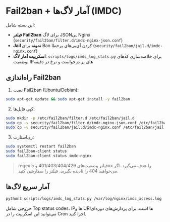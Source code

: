 # Fail2ban + آمار لاگ‌ها (IMDC)

این بسته شامل:
- **فیلتر Fail2ban** برای لاگ JSONـی Nginx (`security/fail2ban/filter.d/imdc-nginx-json.conf`)
- **Jail نمونه** برای Ban کردن آی‌پی‌های پرخطا (`security/fail2ban/jail.d/imdc-nginx.conf`)
- **اسکریپت آمار لاگ**: `scripts/logs/imdc_log_stats.py` برای خلاصه‌سازی کدهای وضعیت، IPهای پر درخواست و نرخ در دقیقه

## راه‌اندازی Fail2ban

1) نصب Fail2ban (Ubuntu/Debian):
```bash
sudo apt-get update && sudo apt-get install -y fail2ban
```
2) کپی فایل‌ها:
```bash
sudo mkdir -p /etc/fail2ban/filter.d /etc/fail2ban/jail.d
sudo cp -v security/fail2ban/filter.d/imdc-nginx-json.conf /etc/fail2ban/filter.d/
sudo cp -v security/fail2ban/jail.d/imdc-nginx.conf /etc/fail2ban/jail.d/
```
3) ری‌استارت:
```bash
sudo systemctl restart fail2ban
sudo fail2ban-client status
sudo fail2ban-client status imdc-nginx
```

> regex فیلتر وضعیت‌های 401/403/404/429 و 5xx را هدف می‌گیرد. اگر می‌خواهید 404 را نادیده بگیرید، فیلتر را سفارشی کنید.

## آمار سریع لاگ‌ها

```bash
python3 scripts/logs/imdc_log_stats.py /var/log/nginx/imdc_access.log
```

خروجی شامل Top status codes، IPها و URIها است. برای پردازش‌های دوره‌ای می‌توانید این اسکریپت را در Cron اجرا کنید.

